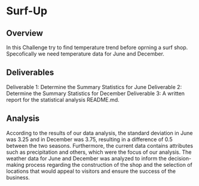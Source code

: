 # Surf-Up

## Overview

In this Challenge try to find temperature trend  before oprning a surf shop. Specofically we need temperature data for June and December.

## Deliverables

Deliverable 1: Determine the Summary Statistics for June
Deliverable 2: Determine the Summary Statistics for December
Deliverable 3: A written report for the statistical analysis README.md.


## Analysis

According to the results of our data analysis, the standard deviation in June was 3.25 and in December was 3.75, resulting in a difference of 0.5 between the two seasons. Furthermore, the current data contains attributes such as precipitation and others, which were the focus of our analysis. The weather data for June and December was analyzed to inform the decision-making process regarding the construction of the shop and the selection of locations that would appeal to visitors and ensure the success of the business.
